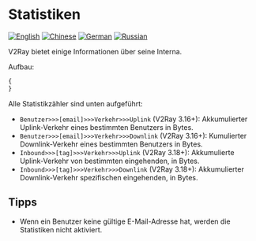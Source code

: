 # Statistiken

[![English](../resources/english.svg)](https://www.v2ray.com/en/configuration/stats.html) [![Chinese](../resources/chinese.svg)](https://www.v2ray.com/chapter_02/stats.html) [![German](../resources/german.svg)](https://www.v2ray.com/de/configuration/stats.html) [![Russian](../resources/russian.svg)](https://www.v2ray.com/ru/configuration/stats.html)

V2Ray bietet einige Informationen über seine Interna.

Aufbau:

```javascript
{
}
```

Alle Statistikzähler sind unten aufgeführt:

* `Benutzer>>>[email]>>>Verkehr>>>Uplink` (V2Ray 3.16+): Akkumulierter Uplink-Verkehr eines bestimmten Benutzers in Bytes.
* `Benutzer>>>[email]>>>Verkehr>>>Downlink` (V2Ray 3.16+): Kumulierter Downlink-Verkehr eines bestimmten Benutzers in Bytes.
* `Inbound>>>[tag]>>>Verkehr>>>Uplink` (V2Ray 3.18+): Akkumulierte Uplink-Verkehr von bestimmten eingehenden, in Bytes.
* `Inbound>>>[tag]>>>Verkehr>>>Downlink` (V2Ray 3.18+): Akkumulierter Downlink-Verkehr spezifischen eingehenden, in Bytes.

## Tipps

* Wenn ein Benutzer keine gültige E-Mail-Adresse hat, werden die Statistiken nicht aktiviert.